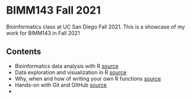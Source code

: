 # BIMM143 Fall 2021
Bioinformatics class at UC San Diego Fall 2021.
This is a showcase of my work for BIMM143 in Fall 2021

## Contents
- Bioinformatics data analysis with R [source](https://github.com/Ericliangliang/bimm143/tree/main/class%204)
- Data exploration and visualization in R [source](https://github.com/Ericliangliang/bimm143/tree/main/Class%205)
- Why, when and how of writing your own R functions [source](https://github.com/Ericliangliang/bimm143/tree/main/Class%206)
- Hands-on with Git and GitHub [source](https://github.com/Ericliangliang/bimm143/tree/main/Class%207)
- 

